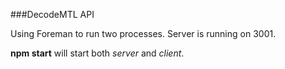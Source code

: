 ###DecodeMTL API

Using Foreman to run two processes.
Server is running on 3001.

**npm start** will start both _server_ and _client_.